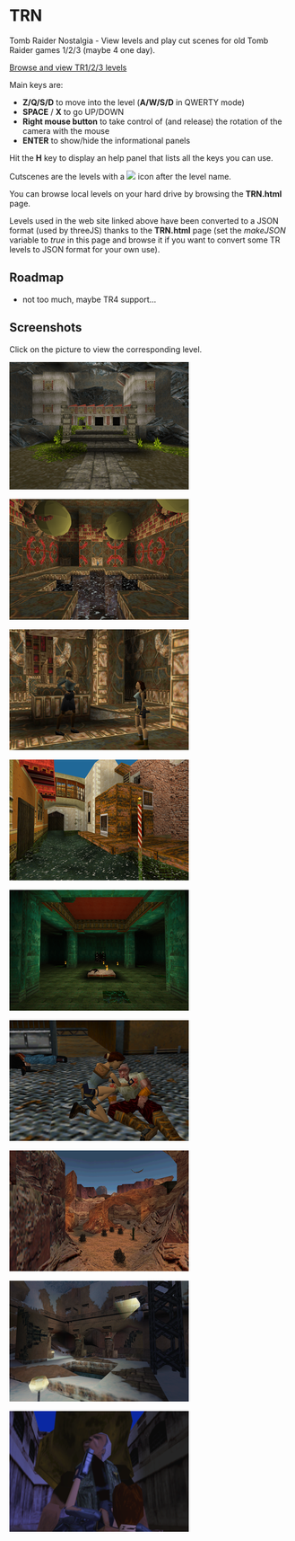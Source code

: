 TRN
===

Tomb Raider Nostalgia - View levels and play cut scenes for old Tomb Raider games 1/2/3 (maybe 4 one day).

[Browse and view TR1/2/3 levels](http://www.evpopov.com)

Main keys are:
  * **Z/Q/S/D** to move into the level (**A/W/S/D** in QWERTY mode)
  * **SPACE** / **X** to go UP/DOWN
  * **Right mouse button** to take control of (and release) the rotation of the camera with the mouse
  * **ENTER** to show/hide the informational panels

Hit the **H** key to display an help panel that lists all the keys you can use.

Cutscenes are the levels with a <img src="http://www.evpopov.com/resources/movie.png" width="24px"/> icon after the level name.

You can browse local levels on your hard drive by browsing the **TRN.html** page.

Levels used in the web site linked above have been converted to a JSON format (used by threeJS) thanks to the **TRN.html** page (set the *makeJSON* variable to *true* in this page and browse it if you want to convert some TR levels to JSON format for your own use).

## Roadmap
- not too much, maybe TR4 support...

## Screenshots
Click on the picture to view the corresponding level.

[![City of Vilcabamba](resources/TR1/level2.png)](http://www.evpopov.com/TRN.html?level=tr1/level2&autostart=1)

[![Atlantis](resources/TR1/level10b.png)](http://www.evpopov.com/TRN.html?level=tr1/level10b&autostart=1)

[![Lara vs. Natla](resources/TR1/cut4.png)](http://www.evpopov.com/TRN.html?level=tr1/cut4&autostart=1)

[![Venice](resources/TR2/boat.png)](http://www.evpopov.com/TRN.html?level=tr2/boat&autostart=1)

[![Dragon's Lair](resources/TR2/xian.png)](http://www.evpopov.com/TRN.html?level=tr2/xian&autostart=1)

[!["Bartoli vs. Monk](resources/TR2/cut3.png)](http://www.evpopov.com/TRN.html?level=tr2/cut3&autostart=1)

[![Nevada Desert](resources/TR3/nevada.png)](http://www.evpopov.com/TRN.html?level=tr3/nevada&autostart=1)

[![Lost City of Tinnos](resources/TR3/city.png)](http://www.evpopov.com/TRN.html?level=tr3/city&autostart=1)

[![Saved by the Bell](resources/TR3/cut2.png)](http://www.evpopov.com/TRN.html?level=tr3/cut2&autostart=1)
